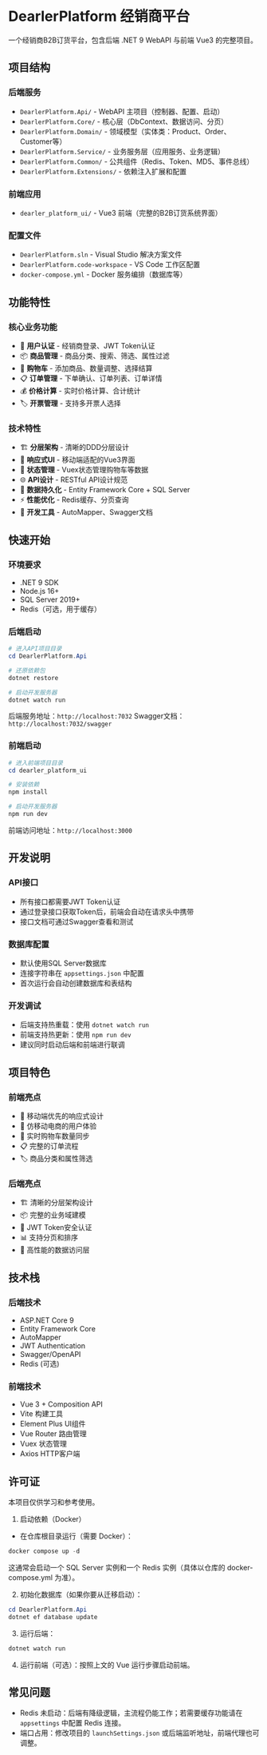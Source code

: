 # DearlerPlatform 经销商平台

一个经销商B2B订货平台，包含后端 .NET 9 WebAPI 与前端 Vue3 的完整项目。

## 项目结构

### 后端服务
- `DearlerPlatform.Api/` - WebAPI 主项目（控制器、配置、启动）
- `DearlerPlatform.Core/` - 核心层（DbContext、数据访问、分页）
- `DearlerPlatform.Domain/` - 领域模型（实体类：Product、Order、Customer等）
- `DearlerPlatform.Service/` - 业务服务层（应用服务、业务逻辑）
- `DearlerPlatform.Common/` - 公共组件（Redis、Token、MD5、事件总线）
- `DearlerPlatform.Extensions/` - 依赖注入扩展和配置

### 前端应用
- `dearler_platform_ui/` - Vue3 前端（完整的B2B订货系统界面）

### 配置文件
- `DearlerPlatform.sln` - Visual Studio 解决方案文件
- `DearlerPlatform.code-workspace` - VS Code 工作区配置
- `docker-compose.yml` - Docker 服务编排（数据库等）

## 功能特性

### 核心业务功能
- 🔐 **用户认证** - 经销商登录、JWT Token认证
- 📦 **商品管理** - 商品分类、搜索、筛选、属性过滤
- 🛒 **购物车** - 添加商品、数量调整、选择结算
- 📋 **订单管理** - 下单确认、订单列表、订单详情
- 💰 **价格计算** - 实时价格计算、合计统计
- 🏷️ **开票管理** - 支持多开票人选择

### 技术特性
- 🏗️ **分层架构** - 清晰的DDD分层设计
- 📱 **响应式UI** - 移动端适配的Vue3界面
- 🔄 **状态管理** - Vuex状态管理购物车等数据
- 🌐 **API设计** - RESTful API设计规范
- 💾 **数据持久化** - Entity Framework Core + SQL Server
- ⚡ **性能优化** - Redis缓存、分页查询
- 🔧 **开发工具** - AutoMapper、Swagger文档

## 快速开始

### 环境要求
- .NET 9 SDK
- Node.js 16+
- SQL Server 2019+
- Redis（可选，用于缓存）

### 后端启动

```powershell
# 进入API项目目录
cd DearlerPlatform.Api

# 还原依赖包
dotnet restore

# 启动开发服务器
dotnet watch run
```

后端服务地址：`http://localhost:7032`
Swagger文档：`http://localhost:7032/swagger`

### 前端启动

```powershell
# 进入前端项目目录
cd dearler_platform_ui

# 安装依赖
npm install

# 启动开发服务器
npm run dev
```

前端访问地址：`http://localhost:3000`

## 开发说明

### API接口
- 所有接口都需要JWT Token认证
- 通过登录接口获取Token后，前端会自动在请求头中携带
- 接口文档可通过Swagger查看和测试

### 数据库配置
- 默认使用SQL Server数据库
- 连接字符串在 `appsettings.json` 中配置
- 首次运行会自动创建数据库和表结构

### 开发调试
- 后端支持热重载：使用 `dotnet watch run`
- 前端支持热更新：使用 `npm run dev`
- 建议同时启动后端和前端进行联调

## 项目特色

### 前端亮点
- 📱 移动端优先的响应式设计
- 🎨 仿移动电商的用户体验
- 🔄 实时购物车数量同步
- 📋 完整的订单流程
- 🏷️ 商品分类和属性筛选

### 后端亮点
- 🏗️ 清晰的分层架构设计
- 📦 完整的业务域建模
- 🔐 JWT Token安全认证
- 📊 支持分页和排序
- 🚀 高性能的数据访问层

## 技术栈

### 后端技术
- ASP.NET Core 9
- Entity Framework Core
- AutoMapper
- JWT Authentication
- Swagger/OpenAPI
- Redis (可选)

### 前端技术
- Vue 3 + Composition API
- Vite 构建工具
- Element Plus UI组件
- Vue Router 路由管理
- Vuex 状态管理
- Axios HTTP客户端

## 许可证

本项目仅供学习和参考使用。

1. 启动依赖（Docker）

- 在仓库根目录运行（需要 Docker）：

```powershell
docker compose up -d
```

 这通常会启动一个 SQL Server 实例和一个 Redis 实例（具体以仓库的 docker-compose.yml 为准）。

2. 初始化数据库（如果你要从迁移启动）：

```powershell
cd DearlerPlatform.Api
dotnet ef database update
```

3. 运行后端：

```powershell
dotnet watch run
```

4. 运行前端（可选）：按照上文的 Vue 运行步骤启动前端。

## 常见问题

- Redis 未启动：后端有降级逻辑，主流程仍能工作；若需要缓存功能请在 `appsettings` 中配置 Redis 连接。
- 端口占用：修改项目的 `launchSettings.json` 或后端监听地址，前端代理也可调整。
